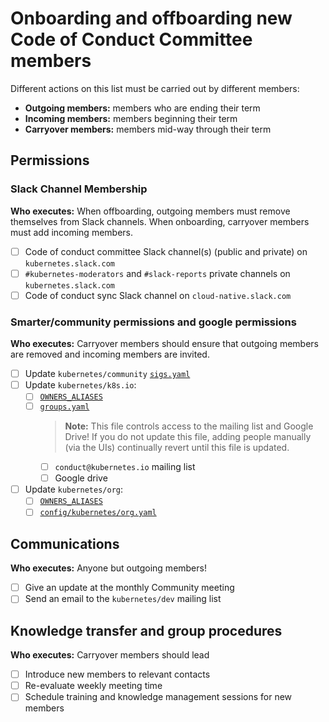 # Onboarding and offboarding new Code of Conduct Committee members

Different actions on this list must be carried out by different members:

- **Outgoing members:** members who are ending their term
- **Incoming members:** members beginning their term
- **Carryover members:** members mid-way through their term

## Permissions

### Slack Channel Membership

**Who executes:** When offboarding, outgoing members must remove themselves from Slack channels. When onboarding, carryover members must add incoming members.

- [ ] Code of conduct committee Slack channel(s) (public and private) on `kubernetes.slack.com`
- [ ] `#kubernetes-moderators` and `#slack-reports` private channels on `kubernetes.slack.com` 
- [ ] Code of conduct sync Slack channel on `cloud-native.slack.com`

### Smarter/community permissions and google permissions

**Who executes:** Carryover members should ensure that outgoing members are removed and incoming members are invited.

- [ ] Update `kubernetes/community` [`sigs.yaml`](/sigs.yaml)
- [ ] Update `kubernetes/k8s.io`:
  - [ ] [`OWNERS_ALIASES`](https://git.k8s.io/k8s.io/OWNERS_ALIASES)
  - [ ] [`groups.yaml`](https://git.k8s.io/k8s.io/groups/committee-code-of-conduct/groups.yaml)
    > **Note:** This file controls access to the mailing list and Google Drive! If you do not update this file, adding people manually (via the UIs) continually revert until this file is updated.
    - [ ] `conduct@kubernetes.io` mailing list
    - [ ] Google drive
- [ ] Update `kubernetes/org`:
  - [ ] [`OWNERS_ALIASES`](https://git.k8s.io/org/OWNERS_ALIASES)
  - [ ] [`config/kubernetes/org.yaml`](https://git.k8s.io/org/config/kubernetes/org.yaml)

## Communications

**Who executes:** Anyone but outgoing members!

- [ ] Give an update at the monthly Community meeting
- [ ] Send an email to the `kubernetes/dev` mailing list

## Knowledge transfer and group procedures

**Who executes:** Carryover members should lead

- [ ] Introduce new members to relevant contacts
- [ ] Re-evaluate weekly meeting time
- [ ] Schedule training and knowledge management sessions for new members
